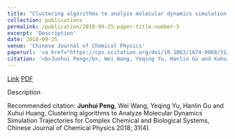 ```yaml
---
title: "Clustering algorithms to analyze molecular dynamics simulation trajectories for complex chemical and biological systems"
collection: publications
permalink: /publication/2018-09-25-paper-title-number-5
excerpt: 'Description'
date: 2018-09-25
venue: 'Chinese Journal of Chemical Physics'
paperurl: '<a href="https://cps.scitation.org/doi/10.1063/1674-0068/31/cjcp1806147">Link</a> <a href="http://academicpages.github.io/files/paper5.pdf">PDF</a>'
citation: '<b>Junhui Peng</b>, Wei Wang, Yeqing Yu, Hanlin Gu and Xuhui Huang, Clustering algorithms to Analyze Molecular Dynamics Simulation Trajectories for Complex Chemical and Biological Systems, Chinese Journal of Chemical Physics 2018; 31(4).'
---
```


<a href="https://cps.scitation.org/doi/10.1063/1674-0068/31/cjcp1806147">Link</a> <a href="http://academicpages.github.io/files/paper5.pdf">PDF</a>

Description

Recommended citation: <b>Junhui Peng</b>, Wei Wang, Yeqing Yu, Hanlin Gu and Xuhui Huang, Clustering algorithms to Analyze Molecular Dynamics Simulation Trajectories for Complex Chemical and Biological Systems, Chinese Journal of Chemical Physics 2018; 31(4).